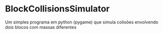 # BlockCollisionsSimulator
Um simples programa em python (pygame) que simula colisões envolvendo dois blocos com massas diferentes
